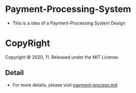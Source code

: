 # Payment-Processing-System

- This is a idea of a Payment-Processing System Design

# CopyRight

Copyright © 2020, 11. Released under the MIT License.

## Detail

- For more details, please visit [payment-process.md](https://github.com/libterty/Payment-Process-Architecture/blob/master/payment-process.md)
